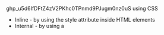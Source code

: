 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
using CSS

- Inline - by using the style attribute inside HTML elements
- Internal - by using a <style> element in the <head> section
- External - by using a <link> element to link to an external CSS file (MOST COMMON WAY)
  <head>
    <link rel="stylesheet" href="styles.css">   //link tag to ref external css files
  </head>


using class attrib in tag: https://www.w3schools.com/html/html_classes.asp
- usage
- syntax:
  .classname {}
- Different Elements Can Share Same Class
- Multiple Classes

CSS Selectors
- CSS syntax
  - general format: selector {property:value;}
- selector format:
- Simple selectors
  - id: #id {}
  - class: .classname {}
  - element: elementName {}

Cascading Order
- Inline style (inside an HTML element)
- External and internal style sheets (in the head section)
- Browser default

The total width of an element should be calculated like this:
- Total element width = width + left padding + right padding + left border + right border + left margin + right margin
- Total element height = height + top padding + bottom padding + top border + bottom border + top margin + bottom margin


GOOGLE FONTS
- usage
  - add ref link to google fonts: <link rel="stylesheet" href="https://fonts.googleapis.com/css?family=Audiowide|Sofia|Trirong">
  - use normally in css: 
    - h1.a {font-family: "Audiowide", sans-serif;}
    - h1.b {font-family: "Sofia", sans-serif;}
    - h1.c {font-family: "Trirong", serif;}
- additional google font "effect": 
  - <link rel="stylesheet" href="https://fonts.googleapis.com/css?family=Sofia&effect=neon|outline|emboss|shadow-multiple">
- beautiful font paring: https://www.w3schools.com/css/css_font_pairings.asp

